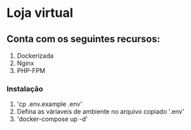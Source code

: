 # Loja virtual

## Conta com os seguintes recursos:
1. Dockerizada
2. Nginx
3. PHP-FPM

### Instalação
1. 'cp .env.example .env'
2. Defina as váriaveis de ambiente no arquivo copiado '.env'
3. 'docker-compose up -d'